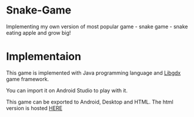 # Snake-Game
Implementing my own version of most popular game -  snake game - snake eating apple and grow big!

# Implementaion
This game is implemented with Java programming language and [Libgdx](https://libgdx.badlogicgames.com/) game framework.

You can import it on Android Studio to play with it.

This game can be exported to Android, Desktop and HTML. The html version is hosted [HERE](http://game-snake.herokuapp.com/)
